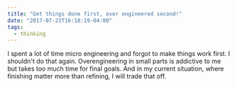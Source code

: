 ```yaml
---
title: "Get things done first, over engineered second!"
date: "2017-07-23T16:18:19-04:00"
tags:
  - thinking
---
```


I spent a lot of time micro engineering and forgot to make things work first. I shouldn't do that again. Overengineering in small parts is addictive to me but takes too much time for final goals. And in my current situation, where finishing matter more than refining, I will trade that off.
